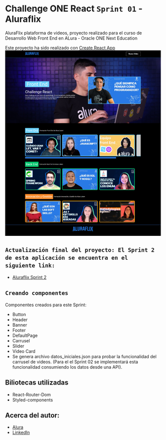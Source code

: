 # Challenge ONE React `Sprint 01` - Aluraflix

AluraFlix plataforma de videos, proyecto realizado para el curso de Desarrollo Web Front End en ALura - Oracle ONE Next Education

Este proyecto ha sido realizado con [Create React App](https://github.com/facebook/create-react-app) 
![Alt text](src/VistaPrevia.PNG)


## `Actualización final del proyecto: El Sprint 2 de esta aplicación se encuentra en el siguiente link:`
* [Aluraflix Sprint 2](https://github.com/vladortegab/React_Aluraflix) 



## `Creando componentes`
Componentes creados para este Sprint:
* Button 
* Header
* Banner
* Footer
* DefaultPage
* Carrusel
* Slider
* Video Card
* Se genera archivo datos_iniciales.json para probar la funcionalidad del carrusel de videos. (Para el el Sprint 02 se implementará esta funcionalidad consumiendo los datos desde una API).

## Biliotecas utilizadas
* React-Router-Dom
* Styled-components

## Acerca del autor:

* [Alura]()
* [LinkedIn](https://www.linkedin.com/in/vlado-or/"Linkedin")
